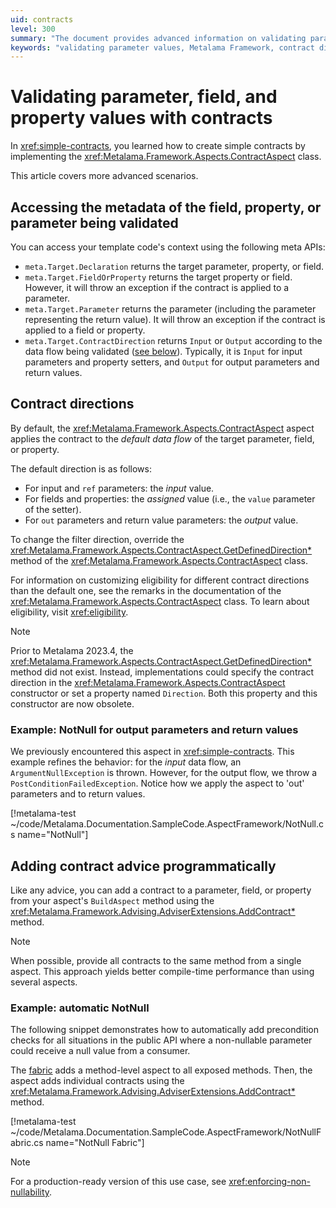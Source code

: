 ```yaml
---
uid: contracts
level: 300
summary: "The document provides advanced information on validating parameter, field, and property values with contracts in Metalama Framework. It covers accessing metadata, contract directions, and adding contract advice programmatically."
keywords: "validating parameter values, Metalama Framework, contract directions, adding contract advice, .NET, ContractAspect class, input parameters, output parameters, precondition checks"
---
```


# Validating parameter, field, and property values with contracts

In <xref:simple-contracts>, you learned how to create simple contracts by implementing the <xref:Metalama.Framework.Aspects.ContractAspect> class.

This article covers more advanced scenarios.

## Accessing the metadata of the field, property, or parameter being validated

You can access your template code's context using the following meta APIs:

- `meta.Target.Declaration` returns the target parameter, property, or field.
- `meta.Target.FieldOrProperty` returns the target property or field. However, it will throw an exception if the contract is applied to a parameter.
- `meta.Target.Parameter` returns the parameter (including the parameter representing the return value). It will throw an exception if the contract is applied to a field or property.
- `meta.Target.ContractDirection` returns `Input` or `Output` according to the data flow being validated ([see below](#contract-directions)). Typically, it is `Input` for input parameters and property setters, and `Output` for output parameters and return values.

## Contract directions

By default, the <xref:Metalama.Framework.Aspects.ContractAspect> aspect applies the contract to the _default data flow_ of the target parameter, field, or property.

The default direction is as follows:

- For input and `ref` parameters: the _input_ value.
- For fields and properties: the _assigned_ value (i.e., the `value` parameter of the setter).
- For `out` parameters and return value parameters: the _output_ value.

To change the filter direction, override the <xref:Metalama.Framework.Aspects.ContractAspect.GetDefinedDirection*> method of the <xref:Metalama.Framework.Aspects.ContractAspect> class.

For information on customizing eligibility for different contract directions than the default one, see the remarks in the documentation of the <xref:Metalama.Framework.Aspects.ContractAspect> class. To learn about eligibility, visit <xref:eligibility>.

> [!NOTE]
> Prior to Metalama 2023.4, the <xref:Metalama.Framework.Aspects.ContractAspect.GetDefinedDirection*> method did not exist. Instead, implementations could specify the contract direction in the <xref:Metalama.Framework.Aspects.ContractAspect> constructor or set a property named `Direction`. Both this property and this constructor are now obsolete.

### Example: NotNull for output parameters and return values

We previously encountered this aspect in <xref:simple-contracts>. This example refines the behavior: for the _input_ data flow, an `ArgumentNullException` is thrown. However, for the output flow, we throw a `PostConditionFailedException`. Notice how we apply the aspect to 'out' parameters and to return values.

[!metalama-test  ~/code/Metalama.Documentation.SampleCode.AspectFramework/NotNull.cs name="NotNull"]

## Adding contract advice programmatically

Like any advice, you can add a contract to a parameter, field, or property from your aspect's `BuildAspect` method using the <xref:Metalama.Framework.Advising.AdviserExtensions.AddContract*> method.

> [!NOTE]
> When possible, provide all contracts to the same method from a single aspect. This approach yields better compile-time performance than using several aspects.

### Example: automatic NotNull

The following snippet demonstrates how to automatically add precondition checks for all situations in the public API where a non-nullable parameter could receive a null value from a consumer.

The [fabric](xref:fabrics) adds a method-level aspect to all exposed methods. Then, the aspect adds individual contracts using the <xref:Metalama.Framework.Advising.AdviserExtensions.AddContract*> method.

[!metalama-test ~/code/Metalama.Documentation.SampleCode.AspectFramework/NotNullFabric.cs name="NotNull Fabric"]

> [!NOTE]
> For a production-ready version of this use case, see <xref:enforcing-non-nullability>.

